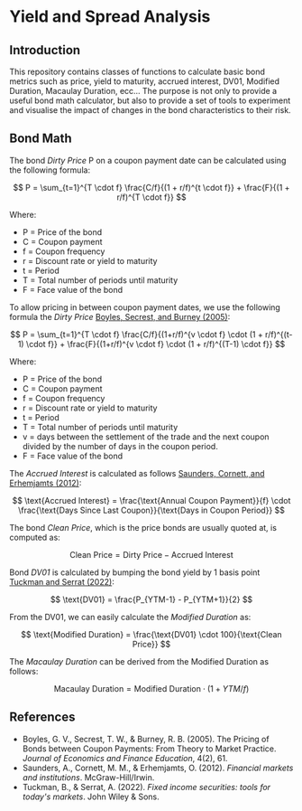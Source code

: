 # Yield and Spread Analysis

## Introduction

This repository contains classes of functions to calculate basic bond metrics such as price, yield to maturity, accrued interest, DV01, Modified Duration, Macaulay Duration, ecc... 
The purpose is not only to provide a useful bond math calculator, but also to provide a set of tools to experiment and visualise the impact of changes in the bond characteristics to their risk.

## Bond Math

The bond *Dirty Price* P on a coupon payment date can be calculated using the following formula:

$$
P = \sum_{t=1}^{T \cdot f} \frac{C/f}{(1 + r/f)^{t \cdot f}} + \frac{F}{(1 + r/f)^{T \cdot f}}
$$

Where:
- P = Price of the bond
- C = Coupon payment
- f = Coupon frequency
- r = Discount rate or yield to maturity
- t = Period
- T = Total number of periods until maturity
- F = Face value of the bond

To allow pricing in between coupon payment dates, we use the following formula the *Dirty Price* [Boyles, Secrest, and Burney (2005)](#boyles2005):

$$
P = \sum_{t=1}^{T \cdot f} \frac{C/f}{(1+r/f)^{v \cdot f} \cdot (1 + r/f)^{(t-1) \cdot f}} + \frac{F}{(1+r/f)^{v \cdot f} \cdot (1 + r/f)^{(T-1) \cdot f}}
$$

Where:
- P = Price of the bond
- C = Coupon payment
- f = Coupon frequency
- r = Discount rate or yield to maturity
- t = Period
- T = Total number of periods until maturity
- v = days between the settlement of the trade and the next coupon divided by the number of days in the coupon period.
- F = Face value of the bond

The *Accrued Interest* is calculated as follows [Saunders, Cornett, and Erhemjamts (2012)](#saunders2012):

$$
\text{Accrued Interest} = \frac{\text{Annual Coupon Payment}}{f} \cdot \frac{\text{Days Since Last Coupon}}{\text{Days in Coupon Period}}
$$

The bond *Clean Price*, which is the price bonds are usually quoted at, is computed as:

$$
\text{Clean Price} = \text{Dirty Price} - \text{Accrued Interest} 
$$

Bond *DV01* is calculated by bumping the bond yield by 1 basis point [Tuckman and Serrat (2022)](#tuckman2022):

$$
\text{DV01} = \frac{P_{YTM-1} - P_{YTM+1}}{2}
$$

From the DV01, we can easily calculate the *Modified Duration* as:

$$
\text{Modified Duration} = \frac{\text{DV01} \cdot 100}{\text{Clean Price}}
$$

The *Macaulay Duration* can be derived from the Modified Duration as follows:

$$
\text{Macaulay Duration} = \text{Modified Duration} \cdot (1 + YTM/f)
$$

## References

- <a id="boyles2005"></a>Boyles, G. V., Secrest, T. W., & Burney, R. B. (2005). The Pricing of Bonds between Coupon Payments: From Theory to Market Practice. *Journal of Economics and Finance Education*, 4(2), 61.
- <a id="saunders2012"></a>Saunders, A., Cornett, M. M., & Erhemjamts, O. (2012). *Financial markets and institutions*. McGraw-Hill/Irwin.
- <a id="tuckman2022"></a>Tuckman, B., & Serrat, A. (2022). *Fixed income securities: tools for today's markets*. John Wiley & Sons.
